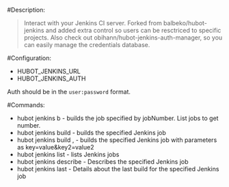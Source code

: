 #Description:
> Interact with your Jenkins CI server. 
Forked from  balbeko/hubot-jenkins and added extra control so users can be resctriced to specific projects. Also check out obihann/hubot-jenkins-auth-manager, so you can easily manage the credentials database.

#Configuration:
* HUBOT_JENKINS_URL
* HUBOT_JENKINS_AUTH

Auth should be in the `user:password` format.

#Commands:
* hubot jenkins b <jobNumber> - builds the job specified by jobNumber. List jobs to get number.
* hubot jenkins build <job> - builds the specified Jenkins job
* hubot jenkins build <job>, <params> - builds the specified Jenkins job with parameters as key=value&key2=value2
* hubot jenkins list <filter> - lists Jenkins jobs
* hubot jenkins describe <job> - Describes the specified Jenkins job
* hubot jenkins last <job> - Details about the last build for the specified Jenkins job
